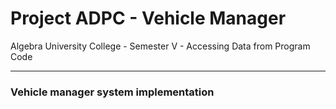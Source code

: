 # Project ADPC - Vehicle Manager
Algebra University College - Semester V - Accessing Data from Program Code

----------------------------------------------------------
### Vehicle manager system implementation
